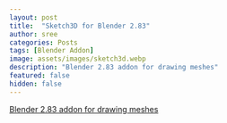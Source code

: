 ```yaml
---
layout: post
title:  "Sketch3D for Blender 2.83"
author: sree
categories: Posts
tags: [Blender Addon]
image: assets/images/sketch3d.webp
description: "Blender 2.83 addon for drawing meshes"
featured: false
hidden: false
---
```


<script src="https://gumroad.com/js/gumroad-embed.js"></script>
<div class="gumroad-product-embed"><a href="https://theunnecessarythings.gumroad.com/l/RKSLO">Blender 2.83 addon for drawing meshes</a></div>